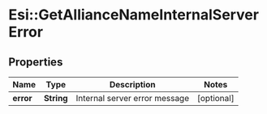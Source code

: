 # Esi::GetAllianceNameInternalServerError

## Properties
Name | Type | Description | Notes
------------ | ------------- | ------------- | -------------
**error** | **String** | Internal server error message | [optional] 


